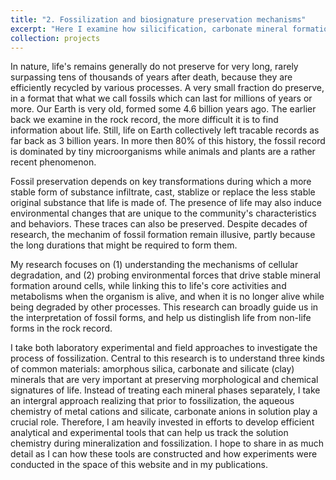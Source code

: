 ```yaml
---
title: "2. Fossilization and biosignature preservation mechanisms"
excerpt: "Here I examine how silicification, carbonate mineral formation and clay mineral formation each may work to help preserve cellular remains."
collection: projects
---
```


In nature, life's remains generally do not preserve for very long, rarely surpassing tens of thousands of years after death, because they are efficiently recycled by various processes. A very small fraction do preserve, in a format that what we call fossils which can last for millions of years or more. Our Earth is very old, formed some 4.6 billion years ago. The earlier back we examine in the rock record, the more difficult it is to find information about life. Still, life on Earth collectively left tracable records as far back as 3 billion years. In more then 80% of this history, the fossil record is dominated by tiny microorganisms while animals and plants are a rather recent phenomenon.

Fossil preservation depends on key transformations during which a more stable form of substance infiltrate, cast, stablize or replace the less stable original substance that life is made of. The presence of life may also induce environmental changes that are unique to the community's characteristics and behaviors. These traces can also be preserved. Despite decades of research, the mechanim of fossil formation remain illusive, partly because the long durations that might be required to form them.

My research focuses on (1) understanding the mechanisms of cellular degradation, and (2) probing environmental forces that drive stable mineral formation around cells, while linking this to life's core activities and metabolisms when the organism is alive, and when it is no longer alive while being degraded by other processes. This research can broadly guide us in the interpretation of fossil forms, and help us distinglish life from non-life forms in the rock record.

I take both laboratory experimental and field approaches to investigate the process of fossilization. Central to this research is to understand three kinds of common materials: amorphous silica, carbonate and silicate (clay) minerals that are very important at preserving morphological and chemical signatures of life. Instead of treating each mineral phases separately, I take an intergral approach realizing that prior to fossilization, the aqueous chemistry of metal cations and silicate, carbonate anions in solution play a crucial role. Therefore, I am heavily invested in efforts to develop efficient analytical and experimental tools that can help us track the solution chemistry during mineralization and fossilization. I hope to share in as much detail as I can how these tools are constructed and how experiments were conducted in the space of this website and in my publications.
